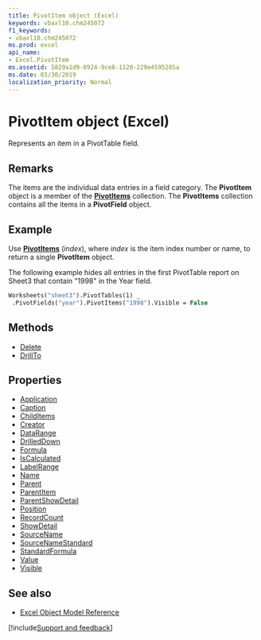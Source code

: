 ```yaml
---
title: PivotItem object (Excel)
keywords: vbaxl10.chm245072
f1_keywords:
- vbaxl10.chm245072
ms.prod: excel
api_name:
- Excel.PivotItem
ms.assetid: 5829a1d9-0924-9ce8-1120-229e4595285a
ms.date: 03/30/2019
localization_priority: Normal
---
```



# PivotItem object (Excel)

Represents an item in a PivotTable field.


## Remarks

The items are the individual data entries in a field category. The **PivotItem** object is a member of the **[PivotItems](Excel.PivotItems.md)** collection. The **PivotItems** collection contains all the items in a **PivotField** object.


## Example

Use **[PivotItems](Excel.PivotField.PivotItems.md)** (_index_), where _index_ is the item index number or name, to return a single **PivotItem** object. 

The following example hides all entries in the first PivotTable report on Sheet3 that contain "1998" in the Year field.

```vb
Worksheets("sheet3").PivotTables(1) _ 
 .PivotFields("year").PivotItems("1998").Visible = False
```


## Methods

- [Delete](Excel.PivotItem.Delete.md)
- [DrillTo](Excel.PivotItem.DrillTo.md)

## Properties

- [Application](Excel.PivotItem.Application.md)
- [Caption](Excel.PivotItem.Caption.md)
- [ChildItems](Excel.PivotItem.ChildItems.md)
- [Creator](Excel.PivotItem.Creator.md)
- [DataRange](Excel.PivotItem.DataRange.md)
- [DrilledDown](Excel.PivotItem.DrilledDown.md)
- [Formula](Excel.PivotItem.Formula.md)
- [IsCalculated](Excel.PivotItem.IsCalculated.md)
- [LabelRange](Excel.PivotItem.LabelRange.md)
- [Name](Excel.PivotItem.Name.md)
- [Parent](Excel.PivotItem.Parent.md)
- [ParentItem](Excel.PivotItem.ParentItem.md)
- [ParentShowDetail](Excel.PivotItem.ParentShowDetail.md)
- [Position](Excel.PivotItem.Position.md)
- [RecordCount](Excel.PivotItem.RecordCount.md)
- [ShowDetail](Excel.PivotItem.ShowDetail.md)
- [SourceName](Excel.PivotItem.SourceName.md)
- [SourceNameStandard](Excel.PivotItem.SourceNameStandard.md)
- [StandardFormula](Excel.PivotItem.StandardFormula.md)
- [Value](Excel.PivotItem.Value.md)
- [Visible](Excel.PivotItem.Visible.md)


## See also

- [Excel Object Model Reference](overview/Excel/object-model.md)

[!include[Support and feedback](~/includes/feedback-boilerplate.md)]